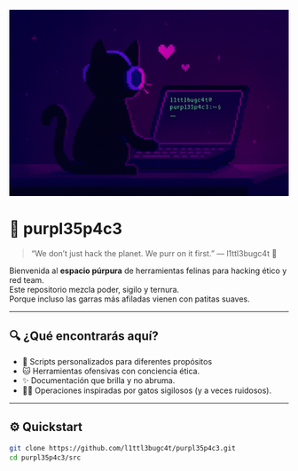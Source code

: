 <p align="center">
  <img src="assets/banner_purplecat.png" alt="Purpl35p4c3" />
</p>

# 💜 purpl35p4c3

> “We don’t just hack the planet. We purr on it first.” — l1ttl3bugc4t 🐾

Bienvenida al **espacio púrpura** de herramientas felinas para hacking ético y red team.  
Este repositorio mezcla poder, sigilo y ternura.  
Porque incluso las garras más afiladas vienen con patitas suaves.

---

## 🔍 ¿Qué encontrarás aquí?

- 🐾 Scripts personalizados para diferentes propósitos
- 🐱 Herramientas ofensivas con conciencia ética.
- ✨ Documentación que brilla y no abruma.
- 👩‍💻 Operaciones inspiradas por gatos sigilosos (y a veces ruidosos).

---

## ⚙️ Quickstart

```bash
git clone https://github.com/l1ttl3bugc4t/purpl35p4c3.git
cd purpl35p4c3/src
